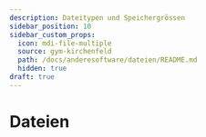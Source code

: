 ```yaml
---
description: Dateitypen und Speichergrössen
sidebar_position: 10
sidebar_custom_props:
  icon: mdi-file-multiple
  source: gym-kirchenfeld
  path: /docs/anderesoftware/dateien/README.md
  hidden: true
draft: true
---
```


# Dateien



<Features/>

